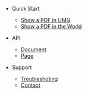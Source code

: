 - Quick Start
  - [Show a PDF in UMG](/umg)
  - [Show a PDF in the World](/world)

- API
  - [Document](/document)
  - [Page](/page)

- Support
  - [Troubleshoting](/troubleshoting)
  - [Contact](/support)

